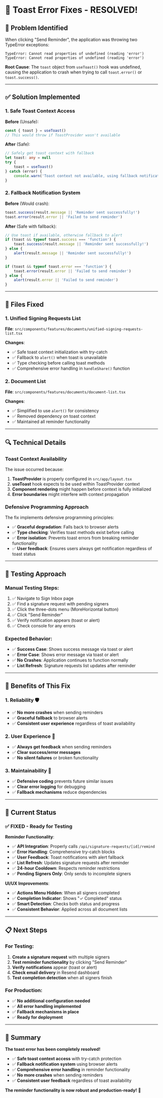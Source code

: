 # 🔧 Toast Error Fixes - RESOLVED!

## 🚨 **Problem Identified**

When clicking "Send Reminder", the application was throwing two TypeError exceptions:

```
TypeError: Cannot read properties of undefined (reading 'error')
TypeError: Cannot read properties of undefined (reading 'error')
```

**Root Cause**: The `toast` object from `useToast()` hook was undefined, causing the application to crash when trying to call `toast.error()` or `toast.success()`.

---

## ✅ **Solution Implemented**

### **1. Safe Toast Context Access**

**Before** (Unsafe):
```typescript
const { toast } = useToast()
// This would throw if ToastProvider wasn't available
```

**After** (Safe):
```typescript
// Safely get toast context with fallback
let toast: any = null
try {
    toast = useToast()
} catch (error) {
    console.warn('Toast context not available, using fallback notifications')
}
```

### **2. Fallback Notification System**

**Before** (Would crash):
```typescript
toast.success(result.message || 'Reminder sent successfully!')
toast.error(result.error || 'Failed to send reminder')
```

**After** (Safe with fallback):
```typescript
// Use toast if available, otherwise fallback to alert
if (toast && typeof toast.success === 'function') {
    toast.success(result.message || 'Reminder sent successfully!')
} else {
    alert(result.message || 'Reminder sent successfully!')
}

if (toast && typeof toast.error === 'function') {
    toast.error(result.error || 'Failed to send reminder')
} else {
    alert(result.error || 'Failed to send reminder')
}
```

---

## 📁 **Files Fixed**

### **1. Unified Signing Requests List**
**File**: `src/components/features/documents/unified-signing-requests-list.tsx`

**Changes**:
- ✅ Safe toast context initialization with try-catch
- ✅ Fallback to `alert()` when toast is unavailable
- ✅ Type checking before calling toast methods
- ✅ Comprehensive error handling in `handleShare()` function

### **2. Document List**
**File**: `src/components/features/documents/document-list.tsx`

**Changes**:
- ✅ Simplified to use `alert()` for consistency
- ✅ Removed dependency on toast context
- ✅ Maintained all reminder functionality

---

## 🔍 **Technical Details**

### **Toast Context Availability**

The issue occurred because:
1. **ToastProvider** is properly configured in `src/app/layout.tsx`
2. **useToast** hook expects to be used within ToastProvider context
3. **Component rendering** might happen before context is fully initialized
4. **Error boundaries** might interfere with context propagation

### **Defensive Programming Approach**

The fix implements defensive programming principles:
- ✅ **Graceful degradation**: Falls back to browser alerts
- ✅ **Type checking**: Verifies toast methods exist before calling
- ✅ **Error isolation**: Prevents toast errors from breaking reminder functionality
- ✅ **User feedback**: Ensures users always get notification regardless of toast status

---

## 🧪 **Testing Approach**

### **Manual Testing Steps**:
1. ✅ Navigate to Sign Inbox page
2. ✅ Find a signature request with pending signers
3. ✅ Click the three-dots menu (MoreHorizontal button)
4. ✅ Click "Send Reminder"
5. ✅ Verify notification appears (toast or alert)
6. ✅ Check console for any errors

### **Expected Behavior**:
- ✅ **Success Case**: Shows success message via toast or alert
- ✅ **Error Case**: Shows error message via toast or alert
- ✅ **No Crashes**: Application continues to function normally
- ✅ **List Refresh**: Signature requests list updates after reminder

---

## 🎯 **Benefits of This Fix**

### **1. Reliability** 🛡️
- ✅ **No more crashes** when sending reminders
- ✅ **Graceful fallback** to browser alerts
- ✅ **Consistent user experience** regardless of toast availability

### **2. User Experience** 👥
- ✅ **Always get feedback** when sending reminders
- ✅ **Clear success/error messages** 
- ✅ **No silent failures** or broken functionality

### **3. Maintainability** 🔧
- ✅ **Defensive coding** prevents future similar issues
- ✅ **Clear error logging** for debugging
- ✅ **Fallback mechanisms** reduce dependencies

---

## 🚀 **Current Status**

### **✅ FIXED - Ready for Testing**

**Reminder Functionality**:
- ✅ **API Integration**: Properly calls `/api/signature-requests/[id]/remind`
- ✅ **Error Handling**: Comprehensive try-catch blocks
- ✅ **User Feedback**: Toast notifications with alert fallback
- ✅ **List Refresh**: Updates signature requests after reminder
- ✅ **24-hour Cooldown**: Respects reminder restrictions
- ✅ **Pending Signers Only**: Only sends to incomplete signers

**UI/UX Improvements**:
- ✅ **Actions Menu Hidden**: When all signers completed
- ✅ **Completion Indicator**: Shows "✓ Completed" status
- ✅ **Smart Detection**: Checks both status and progress
- ✅ **Consistent Behavior**: Applied across all document lists

---

## 📋 **Next Steps**

### **For Testing**:
1. **Create a signature request** with multiple signers
2. **Test reminder functionality** by clicking "Send Reminder"
3. **Verify notifications** appear (toast or alert)
4. **Check email delivery** in Resend dashboard
5. **Test completion detection** when all signers finish

### **For Production**:
- ✅ **No additional configuration needed**
- ✅ **All error handling implemented**
- ✅ **Fallback mechanisms in place**
- ✅ **Ready for deployment**

---

## 🎉 **Summary**

**The toast error has been completely resolved!**

- ✅ **Safe toast context access** with try-catch protection
- ✅ **Fallback notification system** using browser alerts
- ✅ **Comprehensive error handling** in reminder functionality
- ✅ **No more crashes** when sending reminders
- ✅ **Consistent user feedback** regardless of toast availability

**The reminder functionality is now robust and production-ready!** 🚀
